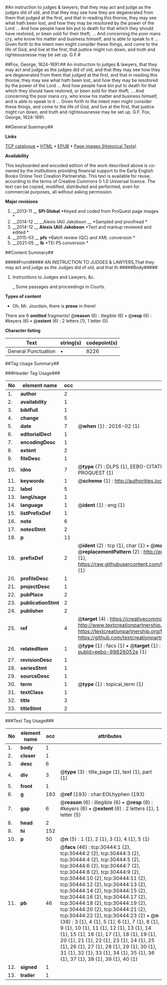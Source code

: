 #An instruction to judges & lawyers, that they may act and judge as the judges did of old, and that they may see how they are degenerated from them that judged at the first, and that in reading this thorow, they may see what hath been lost, and how they may be resotored by the power of the Lord ... And how people have bin put to death for that which they should have restored, or been sold for their theft; ... And concerning the poor mans cry, who know his matter and business himself, and is able to speak to it ... Given forth to the intent men might consider these things, and come to the life of God, and live at the first, that justice might run down, and truth and righteousnesse may be set up. G.F.#

##Fox, George, 1624-1691.##
An instruction to judges & lawyers, that they may act and judge as the judges did of old, and that they may see how they are degenerated from them that judged at the first, and that in reading this thorow, they may see what hath been lost, and how they may be resotored by the power of the Lord ... And how people have bin put to death for that which they should have restored, or been sold for their theft; ... And concerning the poor mans cry, who know his matter and business himself, and is able to speak to it ... Given forth to the intent men might consider these things, and come to the life of God, and live at the first, that justice might run down, and truth and righteousnesse may be set up. G.F.
Fox, George, 1624-1691.

##General Summary##

**Links**

[TCP catalogue](http://www.ota.ox.ac.uk/tcp/)  • 
[HTML](http://tei.it.ox.ac.uk/tcp/Texts-HTML/free/A40/A40203.html)  • 
[EPUB](http://tei.it.ox.ac.uk/tcp/Texts-EPUB/free/A40/A40203.epub) • 
[Page images (Historical Texts)](https://historicaltexts.jisc.ac.uk/eebo-99826052e)

**Availability**

This keyboarded and encoded edition of the work described above is co-owned by the
    institutions providing financial support to the Early English Books Online Text Creation
    Partnership. This text is available for reuse, according to the terms of  Creative Commons 0 1.0 Universal
    licence. The text can be copied, modified, distributed and performed, even for commercial
    purposes, all without asking permission.

**Major revisions**

1. __2013-11 __ __SPi Global__ *Keyed and coded from ProQuest page images *
1. __2014-12 __ __Alexis (Ali) Jakobson __ *Sampled and proofread *
1. __2014-12 __ __Alexis (Ali) Jakobson__ *Text and markup reviewed and edited *
1. __2015-03 __ __pfs__ *Batch review (QC) and XML conversion *
1. __2021-05 __ __lb__ *TEI P5 conversion *

##Content Summary##

#####Front#####
AN INSTRUCTION TO JUDGES & LAWYERS,That they may act and judge as the Judges did of old, and that th
#####Body#####

1. Instructions to Judges and Lawyers, &c.

    _ Some passages and proceedings in Courts.

**Types of content**

  * Oh, Mr. Jourdain, there is **prose** in there!

There are 6 **omitted** fragments! 
 @__reason__ (6) : illegible (6)  •  @__resp__ (6) : #keyers (6)  •  @__extent__ (6) : 2 letters (1), 1 letter (5)

**Character listing**


|Text|string(s)|codepoint(s)|
|---|---|---|
|General Punctuation|•|8226|

##Tag Usage Summary##

###Header Tag Usage###

|No|element name|occ|attributes|
|---|---|---|---|
|1.|__author__|2||
|2.|__availability__|1||
|3.|__biblFull__|1||
|4.|__change__|5||
|5.|__date__|7| @__when__ (1) : 2016-02 (1)|
|6.|__editorialDecl__|1||
|7.|__encodingDesc__|1||
|8.|__extent__|2||
|9.|__fileDesc__|1||
|10.|__idno__|7| @__type__ (7) : DLPS (1), EEBO-CITATION (1), VID (1), EEBO-PROQUEST (1), STC (2), PROQUEST (1)|
|11.|__keywords__|1| @__scheme__ (1) : http://authorities.loc.gov/ (1)|
|12.|__label__|5||
|13.|__langUsage__|1||
|14.|__language__|1| @__ident__ (1) : eng (1)|
|15.|__listPrefixDef__|1||
|16.|__note__|6||
|17.|__notesStmt__|2||
|18.|__p__|11||
|19.|__prefixDef__|2| @__ident__ (2) : tcp (1), char (1)  •  @__matchPattern__ (2) : ([0-9\-]+):([0-9IVX]+) (1), (.+) (1)  •  @__replacementPattern__ (2) : http://eebo.chadwyck.com/downloadtiff?vid=$1&page=$2 (1), https://raw.githubusercontent.com/textcreationpartnership/Texts/master/tcpchars.xml#$1 (1)|
|20.|__profileDesc__|1||
|21.|__projectDesc__|1||
|22.|__pubPlace__|2||
|23.|__publicationStmt__|2||
|24.|__publisher__|2||
|25.|__ref__|4| @__target__ (4) : https://creativecommons.org/publicdomain/zero/1.0/ (1), http://www.textcreationpartnership.org/docs/. (1), https://textcreationpartnership.org/faq/#faq05 (1), https://github.com/textcreationpartnership (1)|
|26.|__relatedItem__|1| @__type__ (1) : facs (1)  •  @__target__ (1) : https://data.historicaltexts.jisc.ac.uk/view?pubId=eebo-99826052e (1)|
|27.|__revisionDesc__|1||
|28.|__seriesStmt__|1||
|29.|__sourceDesc__|1||
|30.|__term__|1| @__type__ (1) : topical_term (1)|
|31.|__textClass__|1||
|32.|__title__|3||
|33.|__titleStmt__|2||


###Text Tag Usage###

|No|element name|occ|attributes|
|---|---|---|---|
|1.|__body__|1||
|2.|__closer__|1||
|3.|__desc__|6||
|4.|__div__|3| @__type__ (3) : title_page (1), text (1), part (1)|
|5.|__front__|1||
|6.|__g__|193| @__ref__ (193) : char:EOLhyphen (193)|
|7.|__gap__|6| @__reason__ (6) : illegible (6)  •  @__resp__ (6) : #keyers (6)  •  @__extent__ (6) : 2 letters (1), 1 letter (5)|
|8.|__head__|2||
|9.|__hi__|152||
|10.|__p__|50| @__n__ (5) : 1 (1), 2 (1), 3 (1), 4 (1), 5 (1)|
|11.|__pb__|46| @__facs__ (46) : tcp:30444:1 (2), tcp:30444:2 (2), tcp:30444:3 (2), tcp:30444:4 (2), tcp:30444:5 (2), tcp:30444:6 (2), tcp:30444:7 (2), tcp:30444:8 (2), tcp:30444:9 (2), tcp:30444:10 (2), tcp:30444:11 (2), tcp:30444:12 (2), tcp:30444:13 (2), tcp:30444:14 (2), tcp:30444:15 (2), tcp:30444:16 (2), tcp:30444:17 (2), tcp:30444:18 (2), tcp:30444:19 (2), tcp:30444:20 (2), tcp:30444:21 (2), tcp:30444:22 (2), tcp:30444:23 (2)  •  @__n__ (38) : 3 (1), 4 (1), 5 (1), 6 (1), 7 (1), 8 (1), 9 (1), 10 (1), 11 (1), 12 (1), 13 (1), 14 (1), 15 (1), 16 (1), 17 (1), 18 (1), 19 (1), 20 (1), 21 (1), 22 (1), 23 (1), 24 (1), 25 (1), 26 (1), 27 (1), 28 (1), 29 (1), 30 (1), 31 (1), 32 (1), 33 (1), 34 (1), 35 (1), 36 (1), 37 (1), 38 (1), 39 (1), 40 (1)|
|12.|__signed__|1||
|13.|__trailer__|1||
